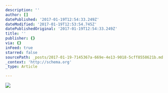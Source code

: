 ```yaml
---
description: ''
author: []
datePublished: '2017-01-19T12:54:33.249Z'
dateModified: '2017-01-19T12:53:54.745Z'
datePublishedOriginal: '2017-01-19T12:54:33.249Z'
title: ''
publisher: {}
via: {}
inFeed: true
starred: false
sourcePath: _posts/2017-01-19-7145367a-669e-4e13-9018-5cff8558621b.md
_context: 'http://schema.org'
_type: Article

---
```

![](https://the-grid-user-content.s3-us-west-2.amazonaws.com/9cd0776f-e453-4e68-bf48-c1965cd24d7e.png)